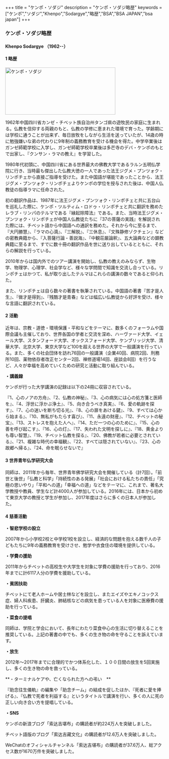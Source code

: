 +++
title = "ケンポ・ソダジ"
description = "ケンポ・ソダジ略歴"
keywords = ["ケンポ","ソダジ","Khenpo","Sodargye","略歴","BSA","BSA JAPAN","bsa japan"]
+++


### ケンポ・ソダジ略歴

#### Khenpo Sodargye （1962--）

#### 1 略歴

<img class="img-responsive center-block" src="../img/resume/sodargye.jpg" alt="ケンポ・ソダジ" width="350" height="150">

1962年中国四川省カンゼ・チベット族自治州タンゴ県の遊牧民の家庭に生まれる。仏教を信仰する両親のもと、仏教の学修に恵まれた環境で育った。学齢期には学校に通うことが出来ず、毎日放牧をしながら生活を送っていたが、14歳の時に勉強嫌いな弟の代わりに9年制の義務教育を受ける機会を得た。中学卒業後はガンゼ師範学校に入学し、ガンゼ師範学校卒業後は多芒寺のデバ・ケンポのもとで出家し、『クンサン・ラマの教え』を学習した。

1980年代初頭に、中国四川省にある世界最大の佛教大学であるラルン五明仏学院に行き、当時最も傑出した仏教大徳の一人であった法王ジグメ・プンツォク・リンポチェから直接ご指導を受けた。また中国語が堪能であったことから、法王ジグメ・プンツォク・リンポチェよりケンポの学位を授与された後は、中国人仏教徒の指導ラマに任命された。

初の翻訳作品は、1987年に法王ジグメ・プンツォク・リンポチェと共に五台山を巡礼した際に、ケンポ・ツルティム・ロドゥ・リンポチェと共に翻訳を務めたレラブ・リンパのテルマである『縁起除障法』である。また、当時法王ジグメ・プンツォク・リンポチェが中国人仏教徒たちに『37の菩薩の実践』を解説された際には、チベット語から中国語への通訳を務めた。それから今に至るまで、『大円勝慧』、『ラマの心滴』、『三解脱』、『三休息』、『文殊静修ゾクチェン』などの密教典籍から、『入菩薩行論・善説海』、『中観荘厳論釈』、五大論典などの顕教典籍に至るまで、すでに数十冊の翻訳作品を世に送り出しているとともに、それらの解説を行っている。

2010年からは国内外でのツアー講演を開始し、仏教の教えのみならず、生物学、物理学、心理学、社会学など、様々な学問間で知識を交流し合っている。リンポチェはかつて、私が取り出したテルマはこれらの講演の数々であると仰られた。

また、リンポチェは自ら数々の著書を執筆されている。中国語の著書『苦才是人生』、『做才是得到』、『残酷才是青春』などは幅広い仏教徒から好評を受け、様々な言語に翻訳されている。

#### 2 活動

近年は、宗教・道徳・環境保護・平和などをテーマに、数多くのフォーラムや国際会議も主催しており、世界各国の学者と交流を深め、ハーヴァード大学、イェール大学、スタンフォード大学、オックスフォード大学、ケンブリッジ大学、清華大学、北京大学、東京大学など100を超える世界の大学で一般講演を行っている。また、多くの社会団体を訪れ76回の一般講演（企業40回、病院2回、刑務所10回、薬物依存者改正センター2回、禅修道場14回、座談会8回）を行うなど、人々が幸福を高めていくための研究と活動に取り組んでいる。

**・講義録**

ケンポが行った大学講演の記録は以下の24冊に収容されている。

『1、心のノアの方舟』、『2、仏教の神秘』、『3、心の病気には心の処方箋と医師を』、『4、浮世に浮かぶ浄土』、『5、向き合うべき真実』、『6、愛の軌跡を探す』、『7、心の迷いを断ち切る光』、『8、心の扉をあける鍵』、『9、すべては心から始まる』、『10、無私がもたらす喜び』、『11、永遠の財産』、『12、チベットの秘宝』、『13、ストレスを抱えた人へ』、『14、ただ一つの心のために』、『15、心の善を呼び起こす』、『16、心の灯』、『17、失われた文明を探しに』、『18、黄金よりも尊い智慧』、『19、チベット仏教を探る』、『20、佛教が若者に必要とされている』、『21、複雑な時代の幸福観』、『22、すべては隠されていない』、『23、心の故郷へ帰る』、『24、命を眠らせないで』

#### 3 世界青年仏学研究大会

同師は、2011年から毎年、世界青年佛学研究大会を開催している（計7回）。「前世と後世」「仏教と科学」「持続性のある発展」「社会における私たちの責任」「究極の思いやり」「平和への道」「幸福への道」などをテーマに、これまで、著名大学教授や教員、学生など計4000人が参加している。2016年には、日本から初めて東京大学の教授と学生が参加し、2017年度はさらに多くの日本人が参加した。

#### 4 慈善活動

**・智悲学校の設立**

2007年から小学校2校と中学校1校を設立し、経済的な問題を抱える数千人の子どもたちに9年の義務教育を受けさせ、勉学や衣食住の環境を提供している。

**・学費の援助**

2011年からチベットの高校生や大学生を対象に学費の援助を行っており、2016年までに計6117人分の学費を援助している。

**・貧困扶助**

チベットにて老人ホームや居士林などを設立し、またエイズやエキノコックス症、婦人科疾患、肝臓炎、肺結核などの病気を患っている人を対象に医療費の援助を行っている。

**・菜食の提唱**

同師は、学院と学会において、長年にわたり菜食中心の生活に切り替えることを推奨している。上記の著書の中でも、多くの生き物の命を守ることを訴えています。

**・放生**

2012年～2017年までに合理的でかつ体系化した、１００日間の放生を5回実施し、多くの生き物の命を救っている。

**・ターミナルケアや、亡くなられた方への弔い　**

『助念往生儀軌』の編集や「助念チーム」の結成を促したほか、『死者に愛を捧げる』、『仏教で死者を利益する』というタイトルで講演を行い、多くの人に死の正しい向き合い方を提唱している。

**・SNS**

ケンポの新浪ブログ「索达吉堪布」の購読者が約224万人を突破しました。

チベット語版のブログ「索达吉藏文化」の購読者が12.6万人を突破しました。

WeChatのオフィシャルチャンネル「索达吉堪布」の購読者が37.6万人、総アクセス数が1670万件を突破しました。
